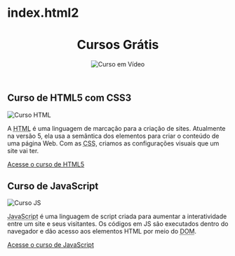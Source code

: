 # index.html2
<!DOCTYPE html>
<html lang="pt-br">
<head>
    <meta charset="UTF-8">
    <meta name="viewport" content="width=device-width, initial-scale=1.0">
    <title>Curso em Vídeo</title>
    <link rel="stylesheet" href="estilos/style.css">
</head>
<body>
    <main>
        <header>
            <h1>Cursos Grátis</h1>
            <img src="imagens/curso-em-video-cor.png" alt="Curso em Vídeo">
        </header>
        <article>
            <h2>Curso de HTML5 com CSS3</h2>
            <img class="lado" src="imagens/curso-html-css.png" alt="Curso HTML">
            <p>A <abbr title="HyperText Markup Language">HTML</abbr> é uma linguagem de marcação para a criação de sites. Atualmente na versão 5, ela usa a semântica dos elementos para criar o conteúdo de uma página Web. Com as <abbr title="Cascading Style Sheets">CSS</abbr>, criamos as configurações visuais que um site vai ter.</p>
            <p><a href="curso-html.html">Acesse o curso de HTML5</a></p>
        </article>
        <article>
            <h2>Curso de JavaScript</h2>
            <img class="lado" src="imagens/curso-javascript.png" alt="Curso JS">
            <p><abbr title="JavaScript">JavaScript</abbr> é uma linguagem de script criada para aumentar a interatividade entre um site e seus visitantes. Os códigos em JS são executados dentro do navegador e dão acesso aos elementos HTML por meio do <abbr title="Document Object Model">DOM</abbr>.</p>
            <p><a href="curso-js.html">Acesse o curso de JavaScript</a></p>
        </article>
    </main>
</body>
</html>

